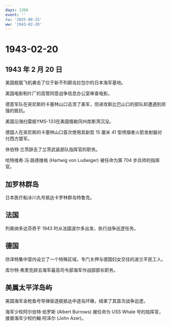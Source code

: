 ```yaml
---
days: 1268
event: ''
ru: '2025-08-15'
ww: '1943-02-20'
---
```


# 1943-02-20

## 1943 年 2 月 20 日

美国舰载飞机袭击了位于新不列颠岛拉包尔的日本海军基地。

美国电影制片厂的高管同意战争信息办公室审查电影。

德意军队在突尼斯的卡塞林山口击溃了美军，但进攻斯比巴山口的部队却遭遇到顽强的抵抗。

美国沿海扫雷舰YMS-133在美国俄勒冈州库斯湾沉没。

德国人在突尼斯的卡塞林山口首次使用其新型 15 厘米 41
型喷烟者火箭发射器对付西方盟军。

休伯特·兰茨辞去了兰茨武装部队指挥官的职务。

哈特维希·冯·路德维格 (Hartwig von Ludwiger) 被任命为第 704
步兵师的指挥官。

## 加罗林群岛

日本医疗船冰川丸号抵达卡罗林群岛特鲁克。

## 法国

列奥纳多达芬奇于 1943 时从法国波尔多出发，执行战争巡逻任务。

## 德国

欣泽特集中营内设立了一个特殊区域，专门关押与德国妇女交往的波兰平民工人。

库尔特·弗里克辞去海军最高司令部海军作战部部长职务。

## 美属太平洋岛屿

美国海军金枪鱼号导弹驱逐舰抵达中途岛环礁，结束了其首次战争巡逻。

海军少校阿尔伯特·伯罗斯 (Albert Burrows) 被任命为 USS Whale
号的指挥官，接替海军少校约翰·阿泽尔 (John Azer)。
